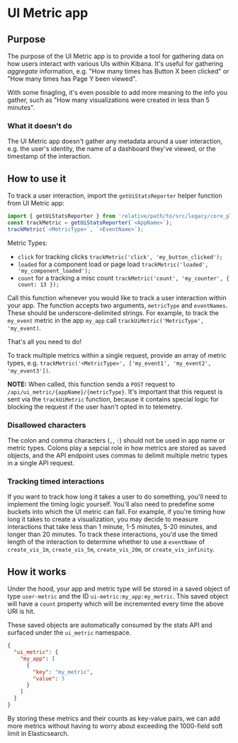 # UI Metric app

## Purpose

The purpose of the UI Metric app is to provide a tool for gathering data on how users interact with
various UIs within Kibana. It's useful for gathering _aggregate_ information, e.g. "How many times
has Button X been clicked" or "How many times has Page Y been viewed".

With some finagling, it's even possible to add more meaning to the info you gather, such as "How many
visualizations were created in less than 5 minutes".

### What it doesn't do

The UI Metric app doesn't gather any metadata around a user interaction, e.g. the user's identity,
the name of a dashboard they've viewed, or the timestamp of the interaction.

## How to use it

To track a user interaction, import the `getUiStatsReporter` helper function from UI Metric app:

```js
import { getUiStatsReporter } from 'relative/path/to/src/legacy/core_plugins/ui_metric/public';
const trackMetric = getUiStatsReporter(`<AppName>`);
trackMetric(`<MetricType>`, `<EventName>`);
```


Metric Types:
  - `click` for tracking clicks `trackMetric('click', 'my_button_clicked');`
  - `loaded` for a component load or page load `trackMetric('loaded', 'my_component_loaded');`
  - `count` for a tracking a misc count `trackMetric('count', 'my_counter', { count: 13 });`

Call this function whenever you would like to track a user interaction within your app. The function
accepts two arguments, `metricType` and `eventNames`. These should be underscore-delimited strings.
For example, to track the `my_event` metric in the app `my_app` call `trackUiMetric('MetricType', 'my_event)`.

That's all you need to do!

To track multiple metrics within a single request, provide an array of metric types, e.g. `trackMetric('<MetricType>', ['my_event1', 'my_event2', 'my_event3'])`.

**NOTE:** When called, this function sends a `POST` request to `/api/ui_metric/{appName}/{metricType}`.
It's important that this request is sent via the `trackUiMetric` function, because it contains special
logic for blocking the request if the user hasn't opted in to telemetry.

### Disallowed characters

The colon and comma characters (`,`, `:`) should not be used in app name or metric types. Colons play
a sepcial role in how metrics are stored as saved objects, and the API endpoint uses commas to delimit
multiple metric types in a single API request.

### Tracking timed interactions

If you want to track how long it takes a user to do something, you'll need to implement the timing
logic yourself. You'll also need to predefine some buckets into which the UI metric can fall.
For example, if you're timing how long it takes to create a visualization, you may decide to
measure interactions that take less than 1 minute, 1-5 minutes, 5-20 minutes, and longer than 20 minutes.
To track these interactions, you'd use the timed length of the interaction to determine whether to
use a `eventName` of  `create_vis_1m`, `create_vis_5m`, `create_vis_20m`, or `create_vis_infinity`.

## How it works

Under the hood, your app and metric type will be stored in a saved object of type `user-metric` and the
ID `ui-metric:my_app:my_metric`. This saved object will have a `count` property which will be incremented 
every time the above URI is hit.

These saved objects are automatically consumed by the stats API and surfaced under the
`ui_metric` namespace.

```json
{
  "ui_metric": {
    "my_app": [
      {
        "key": "my_metric",
        "value": 3
      }
    ]
  }
}
```

By storing these metrics and their counts as key-value pairs, we can add more metrics without having
to worry about exceeding the 1000-field soft limit in Elasticsearch.